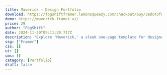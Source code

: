 ```yaml
---
title: Maverick — Design Portfolio
download: https://fogshiftframer.lemonsqueezy.com/checkout/buy/3edc43fe-f3f8-4584-b0ba-5e1abf0665ab?aff=YGGpO5
demo: https://maverick.framer.ai/
price: 29
author: "FogShift"
date: 2024-11-30T09:11:20.717Z
description: "Explore 'Maverick,' a sleek one-page template for designers and agencies. Crafted to elevate your digital presence, it's your platform for creative expression. With polished aesthetics."
ssg: ["Framer"]
css: []
ui: []
cms: []
category: [Portfolio]
draft: false
---
```

